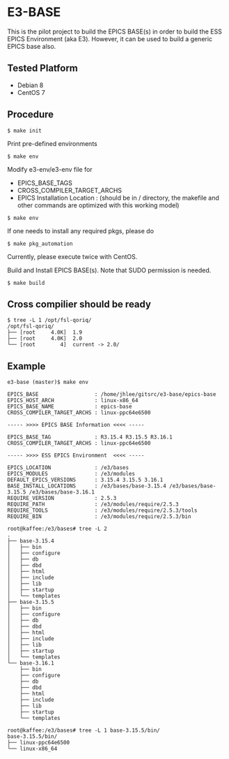 # E3-BASE

This is the pilot project to build the EPICS BASE(s) in order to build the ESS EPICS Environment (aka E3). However, it can be used to build a generic EPICS base also. 


## Tested Platform

* Debian 8
* CentOS 7

## Procedure


```
$ make init
```

Print pre-defined environments
```
$ make env
```

Modify e3-env/e3-env file for
* EPICS_BASE_TAGS
* CROSS_COMPILER_TARGET_ARCHS
* EPICS Installation Location : (should be in / directory, the makefile and other commands are optimized with this working model)

```
$ make env
```

If one needs to install any required pkgs, please do
```
$ make pkg_automation
```
Currently, please execute twice with CentOS.

Build and Install EPICS BASE(s). Note that SUDO permission is needed.

```
$ make build
```

## Cross compilier should be ready
```
$ tree -L 1 /opt/fsl-qoriq/
/opt/fsl-qoriq/
├── [root     4.0K]  1.9
├── [root     4.0K]  2.0
└── [root        4]  current -> 2.0/
```


## Example

```
e3-base (master)$ make env

EPICS_BASE                  : /home/jhlee/gitsrc/e3-base/epics-base
EPICS_HOST_ARCH             : linux-x86_64
EPICS_BASE_NAME             : epics-base
CROSS_COMPILER_TARGET_ARCHS : linux-ppc64e6500

----- >>>> EPICS BASE Information <<<< -----

EPICS_BASE_TAG              : R3.15.4 R3.15.5 R3.16.1
CROSS_COMPILER_TARGET_ARCHS : linux-ppc64e6500

----- >>>> ESS EPICS Environment  <<<< -----

EPICS_LOCATION              : /e3/bases
EPICS_MODULES               : /e3/modules
DEFAULT_EPICS_VERSIONS      : 3.15.4 3.15.5 3.16.1
BASE_INSTALL_LOCATIONS      : /e3/bases/base-3.15.4 /e3/bases/base-3.15.5 /e3/bases/base-3.16.1
REQUIRE_VERSION             : 2.5.3
REQUIRE_PATH                : /e3/modules/require/2.5.3
REQUIRE_TOOLS               : /e3/modules/require/2.5.3/tools
REQUIRE_BIN                 : /e3/modules/require/2.5.3/bin
```


```
root@kaffee:/e3/bases# tree -L 2
.
├── base-3.15.4
│   ├── bin
│   ├── configure
│   ├── db
│   ├── dbd
│   ├── html
│   ├── include
│   ├── lib
│   ├── startup
│   └── templates
├── base-3.15.5
│   ├── bin
│   ├── configure
│   ├── db
│   ├── dbd
│   ├── html
│   ├── include
│   ├── lib
│   ├── startup
│   └── templates
└── base-3.16.1
    ├── bin
    ├── configure
    ├── db
    ├── dbd
    ├── html
    ├── include
    ├── lib
    ├── startup
    └── templates
	
root@kaffee:/e3/bases# tree -L 1 base-3.15.5/bin/
base-3.15.5/bin/
├── linux-ppc64e6500
└── linux-x86_64

```

